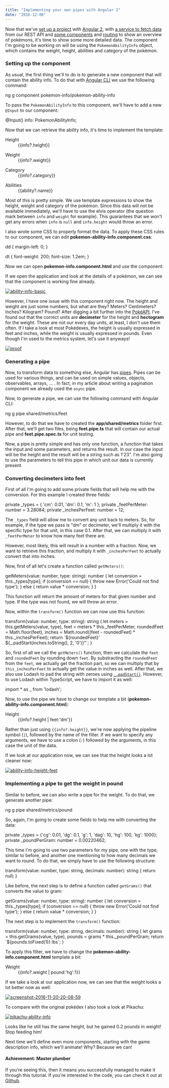 ```yaml
---
title: "Implementing your own pipes with Angular 2"
date: "2016-12-06"
---
```


Now that we've [set up a project](http://wordpress.g00glen00b.be/starting-angular-cli/) with [Angular 2](https://angular.io/), with [a service to fetch data](http://wordpress.g00glen00b.be/services-angular-rxjs/) from our REST API and [some components](http://wordpress.g00glen00b.be/component-angular-2/) and [routing](http://wordpress.g00glen00b.be/routing-angular-2/) to show an overview of pokémons, it's time to show some more detailed data. The component I'm going to be working on will be using the `PokemonAbilityInfo` object, which contains the weight, height, abilities and category of the pokémon.

### Setting up the component

As usual, the first thing we'll to do is to generate a new component that will contain the ability info. To do that with [Angular CLI](https://cli.angular.io/) we use the following command:

ng g component pokemon-info/pokemon-ability-info

To pass the `PokemonAbilityInfo` to this component, we'll have to add a new `@Input` to our component:

@Input() info: PokemonAbilityInfo;

Now that we can retrieve the ability info, it's time to implement the template:

<div class="card-panel blue-grey lighten-1">
  <div class="row">
    <div class="col s6">
      <dl>
        <dt class="white-text">Height</dt>
        <dd class="black-text">{{info?.height}}</dd>
      </dl>
      <dl>
        <dt class="white-text">Weight</dt>
        <dd class="black-text">{{info?.weight}}</dd>
      </dl>
    </div>
    <div class="col s6">
      <dl>
        <dt class="white-text">Category</dt>
        <dd class="black-text">{{info?.category}}</dd>
      </dl>
      <dl>
        <dt class="white-text">Abilities</dt>
        <dd class="black-text capitalize" \*ngFor="let ability of info?.abilities">{{ability?.name}}</dd>
      </dl>
    </div>
  </div>
</div>

Most of this is pretty simple. We use template expressions to show the height, weight and category of the pokémon. Since this data will not be available immediately, we'll have to use the elvis operator (the question mark between `info` and `weight` for example). This guarantees that we won't get any errors when `info` is `null` and `info.height` would throw an error.

I also wrote some CSS to properly format the data. To apply these CSS rules to our component, we can edit **pokemon-ability-info.component.css**:

dd {
  margin-left: 0;
}

dt {
  font-weight: 200;
  font-size: 1.2em;
}

Now we can open **pokemon-info.component.html** and use the component:

<div class="row">
  <div class="col s6">
    <app-pokemon-entry \[pokemon\]="pokemon?.baseInfo" \[withLink\]="false"></app-pokemon-entry>
  </div>
  <div class="col s6">
    <!-- New -->
    <app-pokemon-ability-info \[info\]="pokemon?.abilityInfo"></app-pokemon-ability-info>
  </div>
</div>

If we open the application and look at the details of a pokémon, we can see that the component is working fine already.

[![ability-info-basic](images/ability-info-basic.png)](https://wordpress.g00glen00b.be/wp-content/uploads/2016/11/ability-info-basic.png)

However, I have one issue with this component right now. The height and weight are just some numbers, but what are they? Meters? Centimeters? Inches? Kilogram? Pound? After digging a bit further into the [PokéAPI](https://pokeapi.co/), I've found out that the correct units are **decimeter** for the height and **hectogram** for the weight. These are not our every day units, at least, I don't use them often. If I take a look at most Pokédexes, the height is usually expressed in feet and inches, while the weight is usually expressed in pounds. Even though I'm used to the metrics system, let's use it anyways!

[![proof](images/pikachu-pokedex.png)](https://wordpress.g00glen00b.be/wp-content/uploads/2016/11/pikachu-pokedex.png)

### Generating a pipe

Now, to transform data to something else, Angular has [pipes](https://angular.io/docs/ts/latest/guide/pipes.html). Pipes can be used for various things, and can be used on simple values, objects, observables, arrays, ... . In fact, in my article about writing a pagination component we already used the `async` pipe.

Now, to generate a pipe, we can use the following command with Angular CLI:

ng g pipe shared/metrics/feet

However, to do that we have to created the **app/shared/metrics** folder first. After that, we'll get two files, being **feet.pipe.ts** that will contain our actual pipe and **feet.pipe.spec.ts** for unit testing.

Now, a pipe is pretty simple and has only one function, a function that takes the input and some parameters, and returns the result. In our case the input will be the height and the result will be a string such as 1'23". I'm also going to use the parameters to tell this pipe in which unit our data is currently present.

### Converting decimeters into feet

First of all I'm going to add some private fields that will help me with the conversion. For this example I created three fields:

private \_types = { 'cm': 0.01, 'dm': 0.1, 'm': 1 };
private \_feetPerMeter: number = 3.28084;
private \_inchesPerFeet: number = 12;

The `_types` field will allow me to convert any unit back to meters. So, for example, if the type we pass is "dm" or decimeter, we'll multiply it with the specific type for that unit, in this case 0.1. After that, we can multiply it with `_feetPerMeter` to know how many feet there are.

However, most likely, this will result in a number with a fraction. Now, we want to retrieve this fraction, and multiply it with `_inchesPerFeet` to actually convert that into inches.

Now, first of all let's create a function called `getMeters()`:

getMeters(value: number, type: string): number {
  let conversion = this.\_types\[type\];
  if (conversion == null) {
     throw new Error('Could not find type');
  } else {
    return value \* conversion;
  }
}

This function will return the amount of meters for that given number and type. If the type was not found, we will throw an error.

Now, within the `transform()` function we can now use this function:

transform(value: number, type: string): string {
  let meters = this.getMeters(value, type),
      feet = meters \* this.\_feetPerMeter,
      roundedFeet = Math.floor(feet),
      inches = Math.round((feet - roundedFeet) \* this.\_inchesPerFeet);
  return \`${roundedFeet}' ${\_.padStart(inches.toString(), 2, '0')}"\`;
}

So, first of all we call the `getMeters()` function, then we calculate the `feet` and `roundedFeet` by rounding down `feet`. By substracting the `roundedFeet` from the `feet`, we actually get the fraction part, so we can multiply that by `this_inchesPerFeet` to actually get the value in inches as well. After that, we also use Lodash to pad the string with zeroes using [`_.padStart()`](https://lodash.com/docs/4.17.2#padStart). However, to use Lodash within TypeScript, we have to import it as well:

import \* as \_ from 'lodash';

Now, to use the pipe we have to change our template a bit (**pokemon-ability-info.component.html**):

<dl>
  <dt class="white-text">Height</dt>
  <dd class="black-text">{{info?.height | feet:'dm'}}</dd>
</dl>

Rather than just using `{{info?.height}}`, we're now applying the pipeline symbol (`|`), followed by the name of the filter. If we want to specify any arguments, we have to use a colon (`:`) followed by the arguments, in this case the unit of the data.

If we look at our application now, we can see that the height looks a lot cleaner now:

[![ability-info-height-feet](images/ability-info-height-feet.png)](https://wordpress.g00glen00b.be/wp-content/uploads/2016/11/ability-info-height-feet.png)

### Implementing a pipe to get the weight in pound

Similar to before, we can also write a pipe for the weight. To do that, we generate another pipe:

ng g pipe shared/metrics/pound

So, again, I'm going to create some fields to help me with converting the data:

private \_types = {'cg': 0.01, 'dg': 0.1, 'g': 1, 'dag': 10, 'hg': 100, 'kg': 1000};
private \_poundPerGram: number = 0.00220462;

This time I'm going to use two parameters for my pipe, one with the type, similar to before, and another one mentioning to how many decimals we want to round. To do that, we simply have to use the following structure:

transform(value: number, type: string, decimals: number): string {
  return null;
}

Like before, the next step is to define a function called `getGrams()` that converts the value to gram:

getGrams(value: number, type: string): number {
  let conversion = this.\_types\[type\];
  if (conversion == null) {
    throw new Error('Could not find type');
  } else {
    return value \* conversion;
  }
}

The next step is to implement the `transform()` function:

transform(value: number, type: string, decimals: number): string {
  let grams = this.getGrams(value, type),
      pounds = grams \* this.\_poundPerGram;
  return \`${pounds.toFixed(1)} lbs\`;
}

To apply this filter, we have to change the **pokemon-ability-info.component.html** template a bit:

<dl>
  <dt class="white-text">Weight</dt>
  <dd class="black-text">{{info?.weight | pound:'hg':1}}</dd>
</dl>

If we take a look at our application now, we can see that the weight looks a lot better now as well:

[![screenshot-2016-11-20-20-08-59](images/Screenshot-2016-11-20-20.08.59.png)](https://wordpress.g00glen00b.be/wp-content/uploads/2016/11/Screenshot-2016-11-20-20.08.59.png)

To compare with the original pokédex I also took a look at Pikachu:

[![pikachu-ability-info](images/pikachu-ability-info-1024x698.png)](https://wordpress.g00glen00b.be/wp-content/uploads/2016/11/pikachu-ability-info.png)

Looks like he still has the same height, but he gained 0.2 pounds in weight! Stop feeding him!

Next time we'll define even more components, starting with the game description info, which we'll animate! Why? Because we can!

#### Achievement: Master plumber

If you’re seeing this, then it means you successfully managed to make it through this tutorial. If you're interested in the code, you can check it out at [Github](https://github.com/g00glen00b/ng2-pokedex).

